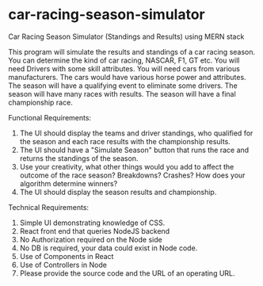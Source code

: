 # car-racing-season-simulator
Car Racing Season Simulator (Standings and Results) using MERN stack

This program will simulate the results and standings of a car racing season. You can determine the kind of car racing, NASCAR, F1, GT etc. You will need Drivers with some skill attributes. You will need cars from various manufacturers. The cars would have various horse power and attributes. The season will have a qualifying event to eliminate some drivers. The season will have many races with results. The season will have a final championship race.

Functional Requirements:
1.	The UI should display the teams and driver standings, who qualified for the season and each race results with the championship results.
2.	The UI should have a "Simulate Season" button that runs the race and returns the standings of the season.
3.	Use your creativity, what other things would you add to affect the outcome of the race season? Breakdowns? Crashes? How does your algorithm determine winners?
4.	The UI should display the season results and championship.

Technical Requirements:
1.	Simple UI demonstrating knowledge of CSS.
2.	React front end that queries NodeJS backend
3.	No Authorization required on the Node side
4.	No DB is required, your data could exist in Node code.
5.	Use of Components in React
6.	Use of Controllers in Node
7.	Please provide the source code and the URL of an operating URL.
